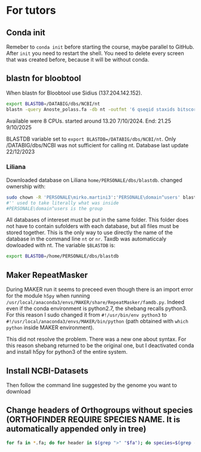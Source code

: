 # For tutors

## Conda init

Remeber to `conda init` before starting the course, maybe parallel to GitHub. After `init` you need to restart the shell. You need to delete every screen that was created before, because it will be without conda.

## blastn for bloobtool

When blastn for Bloobtool use Sidius (137.204.142.152).

```bash
export BLASTDB=/DATABIG/dbs/NCBI/nt
blastn -query Anoste_polass.fa -db nt -outfmt '6 qseqid staxids bitscore std sscinames sskingdoms title' -max_target_seqs 25 -max_hsps 1 -num_threads 8 -evalue 1e-25 -out Anoste_blast.tsv
```

Available were 8 CPUs. started around 13.20 7/10/2024. End: 21.25 9/10/2025

BLASTDB variable set to `export BLASTDB=/DATABIG/dbs/NCBI/nt`. Only /DATABIG/dbs/NCBI was not sufficient for calling nt. Database last update 22/12/2023

### Liliana

Downloaded database on Liliana `home/PERSONALE/dbs/blastdb`. changed ownership with:

```bash
sudo chown -R 'PERSONALE\mirko.martini3':'PERSONALE\domain^users' blastdb/`
#'' used to take literally what was inside
#PERSONALE\domain^users is the group
```

All databases of intereset must be put in the same folder. This folder does not have to contain sufolders with each database, but all files must be stored together. This is the only way to use directly the name of the database in the command line `nt` or `nr`. Taxdb was automaticcaly dowloaded with nt. The variable `$BLASTDB` is:

```bash
export BLASTDB=/home/PERSONALE/dbs/blastdb
```

## Maker RepeatMasker

During MAKER run it seems to preceed even though there is an import error for the module `h5py` when running `/usr/local/anaconda3/envs/MAKER/share/RepeatMasker/famdb.py`. Indeed even if the conda environment is python2.7, the shebang recalls python3. For this reason I sudo changed it from `#!/usr/bin/env python3` to `#!/usr/local/anaconda3/envs/MAKER/bin/python` (path obtained with `which python` inside MAKER environment).

This did not resolve the problem. There was a new one about syntax. For this reason shebang returned to be the original one, but I deactivated conda and install h5py for python3 of the entire system.

## Install NCBI-Datasets

Then follow the command line suggested by the genome you want to download

## Change headers of Orthogroups without species (ORTHOFINDER REQUIRE SPECIES NAME. It is automatically appended only in tree)

```bash
for fa in *.fa; do for header in $(grep ">" "$fa"); do species=$(grep -oP ".{7}(?=${header/\>/})" ../../00_Results_Dec03/Gene_Trees/${fa/_aligned_output.fa/_tree.txt}); sed -i "s/$header/>$species${header/\>/}/" $fa; done; done
```
